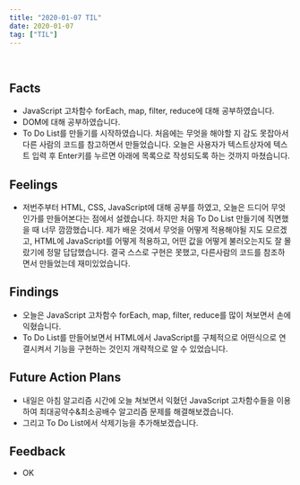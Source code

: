 ```yaml
---
title: "2020-01-07 TIL"
date: 2020-01-07
tag: ["TIL"]
---
```


<br>

## Facts

- JavaScript 고차함수 forEach, map, filter, reduce에 대해 공부하였습니다.
- DOM에 대해 공부하였습니다.
- To Do List를 만들기를 시작하였습니다. 처음에는 무엇을 해야할 지 감도 못잡아서 다른 사람의 코드를 참고하면서 만들었습니다. 오늘은 사용자가 텍스트상자에 텍스트 입력 후 Enter키를 누르면 아래에 목록으로 작성되도록 하는 것까지 마쳤습니다.

## Feelings

- 저번주부터 HTML, CSS, JavaScript에 대해 공부를 하였고, 오늘은 드디어 무엇인가를 만들어본다는 점에서 설렜습니다. 하지만 처음 To Do List 만들기에 직면했을 때 너무 깜깜했습니다. 제가 배운 것에서 무엇을 어떻게 적용해야될 지도 모르겠고, HTML에 JavaScript를 어떻게 적용하고, 어떤 값을 어떻게 불러오는지도 잘 몰랐기에 정말 답답했습니다. 결국 스스로 구현은 못했고, 다른사람의 코드를 참조하면서 만들었는데 재미있었습니다.

## Findings

- 오늘은 JavaScript 고차함수 forEach, map, filter, reduce를 많이 쳐보면서 손에 익혔습니다.
- To Do List를 만들어보면서 HTML에서 JavaScript를 구체적으로 어떤식으로 연결시켜서 기능을 구현하는 것인지 개략적으로 알 수 있었습니다.

## Future Action Plans

- 내일은 아침 알고리즘 시간에 오늘 쳐보면서 익혔던 JavaScript 고차함수들을 이용하여 최대공약수&최소공배수 알고리즘 문제를 해결해보겠습니다.
- 그리고 To Do List에서 삭제기능을 추가해보겠습니다.

## Feedback

- OK

